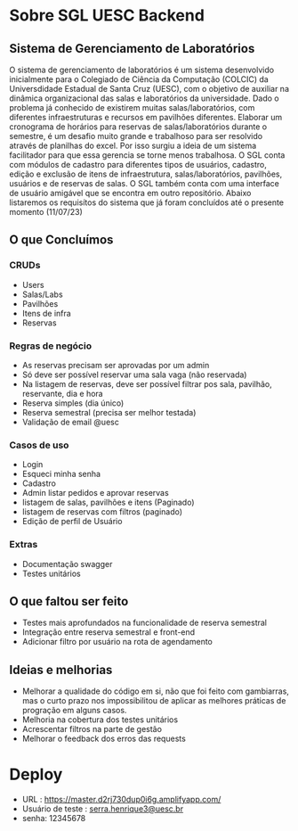 # Sobre SGL UESC Backend

## Sistema de Gerenciamento de Laboratórios

O sistema de gerenciamento de laboratórios é um sistema desenvolvido inicialmente para o Colegiado de Ciência da Computação (COLCIC) da Universdidade Estadual de Santa Cruz (UESC), com o objetivo de auxiliar na dinâmica organizacional das salas e laboratórios da universidade.
Dado o problema já conhecido de existirem muitas salas/laboratórios, com diferentes infraestruturas e recursos em pavilhões diferentes. Elaborar um cronograma de horários para reservas de salas/laboratórios durante o semestre, é um desafio muito grande e trabalhoso para ser resolvido através de planilhas do excel. Por isso surgiu a ideia de um sistema facilitador para que essa gerencia se torne menos trabalhosa.
O SGL conta com módulos de cadastro para diferentes tipos de usuários, cadastro, edição e exclusão de itens de infraestrutura, salas/laboratórios, pavilhões, usuários e de reservas de salas.
O SGL também conta com uma interface de usuário amigável que se encontra em outro repositório. Abaixo listaremos os requisítos do sistema que já foram concluídos até o presente momento (11/07/23)

## O que Concluímos
### CRUDs
  - Users
  - Salas/Labs
  - Pavilhões
  - Itens de infra
  - Reservas

### Regras de negócio
  - As reservas precisam ser aprovadas por um admin
  - Só deve ser possível reservar uma sala vaga (não reservada)
  - Na listagem de reservas, deve ser possível filtrar pos sala, pavilhão, reservante, dia e hora
  - Reserva simples (dia único)
  - Reserva semestral (precisa ser melhor testada)
  - Validação de email @uesc

### Casos de uso
  - Login
  - Esqueci minha senha
  - Cadastro
  - Admin listar pedidos e aprovar reservas
  - listagem de salas, pavilhões e itens (Paginado)
  - listagem de reservas com filtros (paginado)
  - Edição de perfil de Usuário

### Extras
  - Documentação swagger
  - Testes unitários

## O que faltou ser feito
  - Testes mais aprofundados na funcionalidade de reserva semestral
  - Integração entre reserva semestral e front-end
  - Adicionar filtro por usuário na rota de agendamento

## Ideias e melhorias
  - Melhorar a qualidade do código em si, não que foi feito com gambiarras, mas o curto prazo nos impossibilitou de aplicar as melhores práticas de progração em alguns casos.
  - Melhoria na cobertura dos testes unitários
  - Acrescentar filtros na parte de gestão
  - Melhorar o feedback dos erros das requests

# Deploy

 - URL : https://master.d2rj730dup0i6g.amplifyapp.com/
 - Usuário de teste : serra.henrique3@uesc.br
 - senha: 12345678
